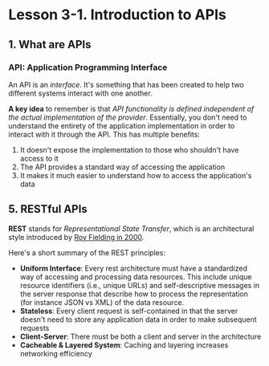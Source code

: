 # Lesson 3-1. Introduction to APIs

## 1. What are APIs

### API: Application Programming Interface

An API is an *interface*. It's something that has been created to help two different systems interact with one another.

**A key idea** to remember is that *API functionality is defined independent of the actual implementation of the provider*. Essentially, you don't need to understand the entirety of the application implementation in order to interact with it through the API. This has multiple benefits:

1. It doesn't expose the implementation to those who shouldn't have access to it
2. The API provides a standard way of accessing the application
3. It makes it much easier to understand how to access the application's data

## 5. RESTful APIs

**REST** stands for *Representational State Transfer*, which is an architectural style introduced by [Roy Fielding in 2000](https://www.ics.uci.edu/~fielding/pubs/dissertation/fielding_dissertation.pdf).

Here's a short summary of the REST principles:

- **Uniform Interface**: Every rest architecture must have a standardized way of accessing and processing data resources. This include unique resource identifiers (i.e., unique URLs) and self-descriptive messages in the server response that describe how to process the representation (for instance JSON vs XML) of the data resource.
- **Stateless**: Every client request is self-contained in that the server doesn't need to store any application data in order to make subsequent requests
- **Client-Server**: There must be both a client and server in the architecture
- **Cacheable & Layered System**: Caching and layering increases networking efficiency
